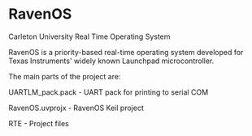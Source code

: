 RavenOS
=======

Carleton University Real Time Operating System


RavenOS is a priority-based real-time operating system developed for Texas Instruments' widely known Launchpad microcontroller.

The main parts of the project are:

UARTLM_pack.pack - UART pack for printing to serial COM

RavenOS.uvprojx  - RavenOS Keil project

RTE              - Project files
